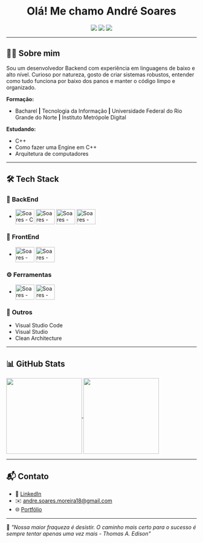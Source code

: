 <h1 align="center">Olá! Me chamo André Soares</h1>

<p align="center">
  <img src="https://img.shields.io/badge/Backend-C%20%7C%20C++%20%7C%20Java%20%7C%20JavaScript-0A0A0A?style=for-the-badge&logo=code&logoColor=white" />
  <img src="https://img.shields.io/badge/Frontend-HTML%20%7C%20CSS-E44D26?style=for-the-badge&logo=html5&logoColor=white" />
  <img src="https://img.shields.io/badge/Ferramentas-Docker%20%7C%20Git%20%7C%20GitHub%20Actions-2496ED?style=for-the-badge&logo=docker&logoColor=white" />
</p>

---

## 👨‍💻 Sobre mim

Sou um desenvolvedor Backend com experiência em linguagens de baixo e alto nível. Curioso por natureza, gosto de criar sistemas robustos, entender como tudo funciona por baixo dos panos e manter o código limpo e organizado.

**Formação:**
- Bacharel **|** Tecnologia da Informação **|** Universidade Federal do Rio Grande do Norte **|** Instituto Metrópole Digital

**Estudando:**
- C++
- Como fazer uma Engine em C++
- Arquitetura de computadores

---

## 🛠️ Tech Stack

### 🔧 **BackEnd**
- <div>
  <img align="center" alt="Soares - C" height="40" width="50" src="https://cdn.jsdelivr.net/gh/devicons/devicon@latest/icons/c/c-original.svg">
  <img align="center" alt="Soares - C++" height="40" width="50" src="https://cdn.jsdelivr.net/gh/devicons/devicon@latest/icons/cplusplus/cplusplus-original.svg">
  <img align="center" alt="Soares - Java" height="40" width="50" src="https://cdn.jsdelivr.net/gh/devicons/devicon@latest/icons/javascript/javascript-original.svg">
  <img align="center" alt="Soares - Java" height="40" width="50" src="https://cdn.jsdelivr.net/gh/devicons/devicon@latest/icons/java/java-original.svg">
</div>

### 🎨 **FrontEnd**
- <div>
  <img align="center" alt="Soares - HTML" height="40" width="50" src="https://cdn.jsdelivr.net/gh/devicons/devicon@latest/icons/html5/html5-original.svg">
  <img align="center" alt="Soares - CSS" height="40" width="50" src="https://cdn.jsdelivr.net/gh/devicons/devicon@latest/icons/css3/css3-original.svg">
</div>

### ⚙️ **Ferramentas**
- </div>
  <img align="center" alt="Soares - HTML" height="40" width="50" src="https://cdn.jsdelivr.net/gh/devicons/devicon@latest/icons/git/git-original-wordmark.svg">
  <img align="center" alt="Soares - CSS" height="40" width="50" src="https://cdn.jsdelivr.net/gh/devicons/devicon@latest/icons/github/github-original-wordmark.svg">
</div>

### 🧠 **Outros**
- Visual Studio Code  
- Visual Studio  
- Clean Architecture  

---

## 📊 GitHub Stats

<a href="https://github.com/OfAndreS/github-readme-stats">
  <img height=200 align="center" src="https://github-readme-stats.vercel.app/api?username=OfAndreS" />
</a>
<a href="https://github.com/OfAndreS/convoychat">
  <img height=200 align="center" src="https://github-readme-stats.vercel.app/api/top-langs?username=OfAndreS&layout=compact&langs_count=8&card_width=150" />
</a>

---

## 📬 Contato

- 💼 [LinkedIn]()
- ✉️ andre.soares.moreira18@gmail.com
- 🌐 [Portfólio]()

---

🖤 _"Nossa maior fraqueza é desistir. O caminho mais certo para o sucesso é sempre tentar apenas uma vez mais - Thomas A. Edison"_  
